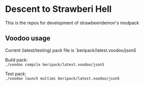 # Descent to Strawberi Hell

This is the repos for development of strawbeeridemon's modpack
  
## Voodoo usage  
Current (latest/testing) pack file is `beripack/latest.voodoo/json5  
  
Build pack:  
`./voodoo compile beripack/latest.voodoo/json5`  

Test pack:  
`./voodoo launch multimc beripack/latest.voodoo/json5`
